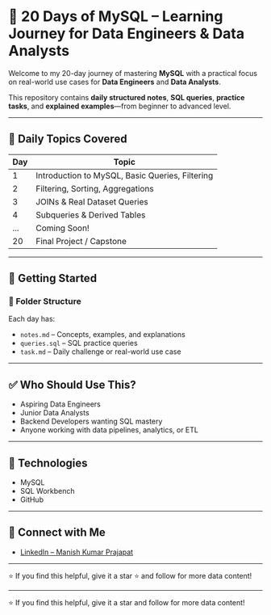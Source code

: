 # 🐬 20 Days of MySQL – Learning Journey for Data Engineers & Data Analysts

Welcome to my 20-day journey of mastering **MySQL** with a practical focus on real-world use cases for **Data Engineers** and **Data Analysts**.

This repository contains **daily structured notes**, **SQL queries**, **practice tasks**, and **explained examples**—from beginner to advanced level.

---

## 📅 Daily Topics Covered

| Day | Topic |
|-----|-------|
| 1 | Introduction to MySQL, Basic Queries, Filtering |
| 2 | Filtering, Sorting, Aggregations |
| 3 | JOINs & Real Dataset Queries |
| 4 | Subqueries & Derived Tables |
| ... | Coming Soon! |
| 20 | Final Project / Capstone |

---

## 🚀 Getting Started

### 📂 Folder Structure
Each day has:
- `notes.md` – Concepts, examples, and explanations
- `queries.sql` – SQL practice queries
- `task.md` – Daily challenge or real-world use case

---

## ✅ Who Should Use This?
- Aspiring Data Engineers
- Junior Data Analysts
- Backend Developers wanting SQL mastery
- Anyone working with data pipelines, analytics, or ETL

---

## 📌 Technologies
- MySQL
- SQL Workbench
- GitHub

---

## 🤝 Connect with Me

- [LinkedIn – Manish Kumar Prajapat](https://www.linkedin.com/in/manish-kumar-prajapat-248757282)

---

⭐ If you find this helpful, give it a star ⭐ and follow for more data content!

---

⭐ If you find this helpful, give it a star and follow for more data content!
